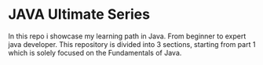 # JAVA Ultimate Series

In this repo i showcase my learning path in Java. From beginner to expert java developer. This repository is divided into 3 sections, starting from part 1 which is solely focused on the Fundamentals of Java.
